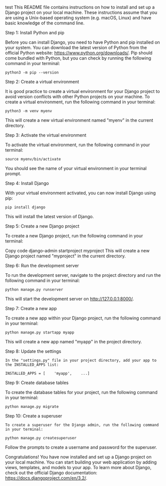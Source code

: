 test
This README file contains instructions on how to install and set up a Django project on your local machine. These instructions assume that you are using a Unix-based operating system (e.g. macOS, Linux) and have basic knowledge of the command line.

Step 1: Install Python and pip

Before you can install Django, you need to have Python and pip installed on your system. You can download the latest version of Python from the official Python website: https://www.python.org/downloads/. Pip should come bundled with Python, but you can check by running the following command in your terminal:

```
python3 -m pip --version
```
Step 2: Create a virtual environment

It is good practice to create a virtual environment for your Django project to avoid version conflicts with other Python projects on your machine. To create a virtual environment, run the following command in your terminal:

```
python3 -m venv myenv
```
This will create a new virtual environment named "myenv" in the current directory.

Step 3: Activate the virtual environment

To activate the virtual environment, run the following command in your terminal:

```
source myenv/bin/activate
```
You should see the name of your virtual environment in your terminal prompt.

Step 4: Install Django

With your virtual environment activated, you can now install Django using pip:

```
pip install django
```
This will install the latest version of Django.

Step 5: Create a new Django project

To create a new Django project, run the following command in your terminal:

Copy code
django-admin startproject myproject
This will create a new Django project named "myproject" in the current directory.

Step 6: Run the development server

To run the development server, navigate to the project directory and run the following command in your terminal:

```
python manage.py runserver
```
This will start the development server on http://127.0.0.1:8000/.


Step 7: Create a new app

To create a new app within your Django project, run the following command in your terminal:

```
python manage.py startapp myapp
```
This will create a new app named "myapp" in the project directory.

Step 8: Update the settings
```
In the "settings.py" file in your project directory, add your app to the INSTALLED_APPS list:
```
```
INSTALLED_APPS = [    'myapp',    ...]
```
Step 9: Create database tables

To create the database tables for your project, run the following command in your terminal:

```
python manage.py migrate
```
Step 10: Create a superuser
```
To create a superuser for the Django admin, run the following command in your terminal:

python manage.py createsuperuser
```
Follow the prompts to create a username and password for the superuser.

Congratulations! You have now installed and set up a Django project on your local machine. You can start building your web application by adding views, templates, and models to your app. To learn more about Django, check out the official Django documentation: https://docs.djangoproject.com/en/3.2/.
